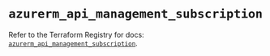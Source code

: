 # `azurerm_api_management_subscription`

Refer to the Terraform Registry for docs: [`azurerm_api_management_subscription`](https://registry.terraform.io/providers/hashicorp/azurerm/4.45.1/docs/resources/api_management_subscription).
